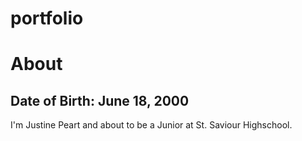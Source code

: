 # portfolio
<!DOCTYPE html>
<html>
<head>
<title>My Page</title>
</head>
<body>

<h1>About</h1>
<h2>Date of Birth: June 18, 2000</h2>
<p>I'm Justine Peart and about to be a Junior at St. Saviour Highschool.</p>

</body>
</html>
